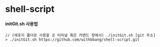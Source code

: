 # shell-script

#### initGit.sh 사용법

```terminal
// (레포지 폴더로 사용할 곳 터미널 혹은 커맨드 창에서) ./initGit.sh [git 주소]
> ./initGit.sh https://github.com/withbbang/shell-script.git
```
